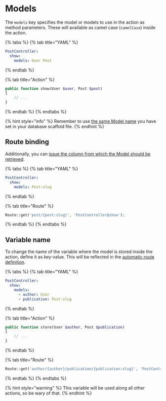 # Models

The `models` key specifies the model or models to use in the action as method parameters. These will available as camel case \(`camelCase`\) inside the action.

{% tabs %}
{% tab title="YAML" %}
```yaml
PostController:
  show:
    models: User Post
```
{% endtab %}

{% tab title="Action" %}
```php
public function show(User $user, Post $post)
{
    // ...
}
```
{% endtab %}
{% endtabs %}

{% hint style="info" %}
Remember to use [the same Model name](../../../database/models/) you have set in your database scaffold file.
{% endhint %}

## Route binding

Additionally, you can [issue the column from which the Model should be retrieved](https://laravel.com/docs/7.x/routing#route-model-binding).

{% tabs %}
{% tab title="YAML" %}
```yaml
PostController:
  show:
    models: Post:slug
```
{% endtab %}

{% tab title="Route" %}
```php
Route::get('post/{post:slug}', 'PostController@show');
```
{% endtab %}
{% endtabs %}

## Variable name

To change the name of the variable where the model is stored inside the action, define it as key-value. This will be reflected in the [automatic route definition](route.md).

{% tabs %}
{% tab title="YAML" %}
```yaml
PostController:
  show:
    models:
      - author: User
      - publication: Post:slug
```
{% endtab %}

{% tab title="Action" %}
```php
public function store(User $author, Post $publication)
{
    // ...
}
```
{% endtab %}

{% tab title="Route" %}
```php
Route::get('author/{author}/publication/{publication:slug}', 'PostController@show');
```
{% endtab %}
{% endtabs %}

{% hint style="warning" %}
This variable will be used along all other actions, so be wary of that.
{% endhint %}


